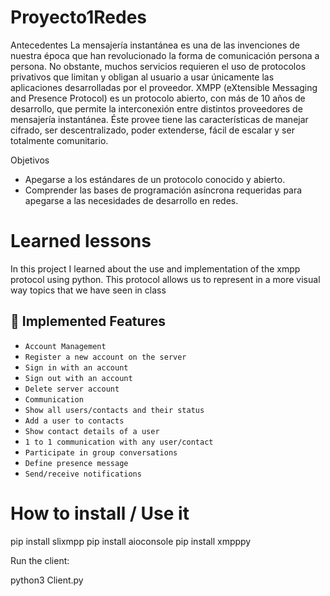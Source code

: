 # Proyecto1Redes
Antecedentes 
La mensajería instantánea es una de las invenciones de nuestra época que han revolucionado la 
forma  de  comunicación  persona  a  persona.  No  obstante,  muchos  servicios  requieren  el  uso  de 
protocolos  privativos  que  limitan  y  obligan  al  usuario  a  usar  únicamente  las  aplicaciones 
desarrolladas por el proveedor. 
XMPP (eXtensible Messaging and Presence Protocol) es un protocolo abierto, con más de 10 años 
de desarrollo, que permite la interconexión entre distintos proveedores de mensajería instantánea. 
Éste provee tiene las características de manejar cifrado, ser descentralizado, poder extenderse, fácil 
de escalar y ser totalmente comunitario. 


Objetivos 
- Apegarse a los estándares de un protocolo conocido y abierto. 
- Comprender  las  bases  de  programación  asíncrona  requeridas  para  apegarse  a  las 
necesidades de desarrollo en redes. 


# Learned lessons
In this project I learned about the use and implementation of the xmpp protocol using python. This protocol allows us to represent in a more visual way topics that we have seen in class

## :hammer: Implemented Features
- `Account Management`
- `Register a new account on the server`
- `Sign in with an account`
- `Sign out with an account`
- `Delete server account`
- `Communication`
- `Show all users/contacts and their status`
- `Add a user to contacts`
- `Show contact details of a user`
- `1 to 1 communication with any user/contact`
- `Participate in group conversations`
- `Define presence message`
- `Send/receive notifications`


# How to install / Use it
pip install slixmpp
pip install aioconsole
pip install xmpppy

Run the client:

python3 Client.py
